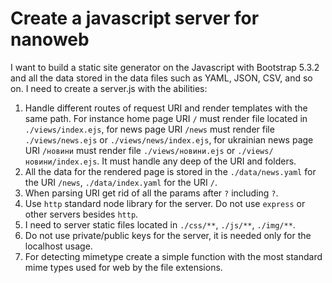 # Create a javascript server for nanoweb

I want to build a static site generator on the Javascript with Bootstrap 5.3.2 and all the data stored in the data files such as YAML, JSON, CSV, and so on.
I need to create a server.js with the abilities:
1. Handle different routes of request URI and render templates with the same path. For instance home page URI `/` must render file located in `./views/index.ejs`, for news page URI `/news` must render file `./views/news.ejs` or `./views/news/index.ejs`, for ukrainian news page URI `/новини` must render file `./views/новини.ejs` or `./views/новини/index.ejs`. It must handle any deep of the URI and folders.
2. All the data for the rendered page is stored in the `./data/news.yaml` for the URI `/news`, `./data/index.yaml` for the URI `/`.
3. When parsing URI get rid of all the params after `?` including `?`.
4. Use `http` standard node library for the server. Do not use `express` or other servers besides `http`.
5. I need to server static files located in `./css/**`, `./js/**`, `./img/**`.
6. Do not use private/public keys for the server, it is needed only for the localhost usage.
7. For detecting mimetype create a simple function with the most standard mime types used for web by the file extensions.